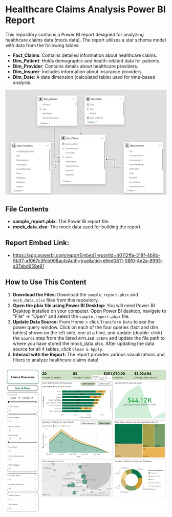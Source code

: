 # Healthcare Claims Analysis Power BI Report

This repository contains a Power BI report designed for analyzing healthcare claims data (mock data). The report utilizes a star schema model with data from the following tables:
- **Fact_Claims**: Contains detailed information about healthcare claims.
- **Dim_Patient**: Holds demographic and health-related data for patients.
- **Dim_Provider**: Contains details about healthcare providers.
- **Dim_Insurer**: Includes information about insurance providers.
- **Dim_Date**: A date dimension (calculated table) used for time-based analysis.

![ERD](images/ERD.jpg)


## File Contents
- **sample_report.pbix**: The Power BI report file.
- **mock_data.xlsx**: The mock data used for building the report.

## Report Embed Link:
- https://app.powerbi.com/reportEmbed?reportId=40112ffa-318f-4b9b-9b37-af067c3fcb00&autoAuth=true&ctid=e8ed0811-08f0-4e2a-8993-a37abd659e91


## How to Use This Content

1. **Download the Files:** Download the `sample_report.pbix` and `mock_data.xlsx` files from this repository.
2. **Open the pbix file using Power BI Desktop:** You will need Power BI Desktop installed on your computer. Open Power BI desktop, navigate to "File" -> "Open" and select the `sample_report.pbix` file.
3. **Update Data Source:** From Home > click `Transform Data` to see the power query window. Click on each of the four queries (fact and dim tables) shown on the left side, one at a time, and update (double-click) the `Source` step from the listed `APPLIED STEPS` and update the file path to where you have stored the mock_data.xlsx. After updating the data source for all 4 tables, click `Close & Apply`.
4. **Interact with the Report:** The report provides various visualizations and filters to analyze healthcare claims data!

![ERD](images/screenshot.jpg)
